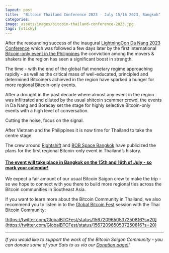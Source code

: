 ```yaml
---
layout: post
title:  "Bitcoin Thailand Conference 2023 - July 15/16 2023, Bangkok"
categories: 
image: assets/images/bitcoin-thailand-conference-2023.jpg
tags: [sticky]
---
```

After the resounding success of the inaugural [LightningCon Da Nang 2023 Conference](https://news.bitcoinvn.io/lightningcon-2023-da-nang-review-and-footage/ "LightningCon Da Nang 2023 Conference") which was followed a few days later by the first international [Bitcoin-only event in the Philippines](https://twitter.com/BtcRetreat) the conviction among the movers & shakers in the region has seen a significant boost in strength.

The time - with the end of the global fiat monetary regime approaching rapidly - as well as the critical mass of well-educated, principled and determined Bitcoiners achieved in the region have sparked a hunger for more regional Bitcoin-only events.

After a drought in the past decade where almost any event in the region was infiltrated and diluted by the usual shitcoin scammer crowd, the events in Da Nang and Boracay set the stage for highly selective Bitcoin-only events with a high level of conversation.

Cutting the noise, focus on the signal.

After Vietnam and the Philippines it is now time for Thailand to take the centre stage.

The crew around [Rightshift](https://rightshift.to/) and [BOB Space Bangkok](https://www.bobspaces.net/) have publicized the plans for the first regional Bitcoin-only event in Thailand’s history.

#### [The event will take place in Bangkok on the 15th and 16th of July - so mark your calendar!](https://rightshift.to/btc2023/)

We expect a fair amount of our usual Bitcoin Saigon crew to make the trip - so we hope to connect with you there to build more regional ties across the Bitcoin communities in Southeast Asia.

If you want to learn more about the Bitcoin Community in Thailand, we also recommend you to listen in to the [Global Bitcoin Fest](https://www.globalbitcoinfest.com/) session with the Thai Bitcoin Community:

[https://twitter.com/GlobalBTCFest/status/1567209650537250816?s=20](https://twitter.com/GlobalBTCFest/status/1567209650537250816?s=20)

---

*If you would like to support the work of the Bitcoin Saigon Community - you can donate some of your Sats to us via our [Donation page!](https://bitcoinsaigon.org/donate-satoshis)!*